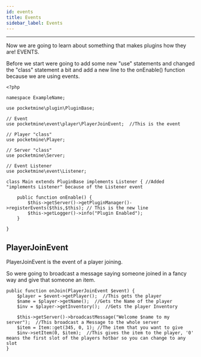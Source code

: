 ```yaml
---
id: events
title: Events
sidebar_label: Events
---
```

___
Now we are going to learn about something that makes plugins how they are! EVENTS.  

Before we start were going to add some new "use" statements and changed the "class" statement a bit and add a new line to the onEnable() function because we are using events.
```
<?php

namespace ExampleName;

use pocketmine\plugin\PluginBase;

// Event
use pocketmine\event\player\PlayerJoinEvent;  //This is the event 

// Player "class"
use pocketmine\Player;

// Server "class"
use pocketmine\Server;

// Event Listener
use pocketmine\event\Listener;

class Main extends PluginBase implements Listener { //Added "implements Listener" because of the Listener event

    public function onEnable() {
        $this->getServer()->getPluginManager()->registerEvents($this,$this); // This is the new line 
        $this->getLogger()->info("Plugin Enabled");
    }

}
```

## PlayerJoinEvent
PlayerJoinEvent is the event of a player joining.  

So were going to broadcast a message saying someone joined in a fancy way and give that someone an item.

```
public function onJoin(PlayerJoinEvent $event) {
    $player = $event->getPlayer();  //This gets the player
    $name = $player->getName();  //Gets the Name of the player
    $inv = $player->getInventory();  //Gets the player Inventory

    $this->getServer()->broadcastMessage("Welcome $name to my server");  //This broadcast a Message to the whole server  
    $item = Item::get(345, 0, 1); //The item that you want to give
    $inv->setItem(0, $item);  //This gives the item to the player, '0' means the first slot of the players hotbar so you can change to any slot
}             
```